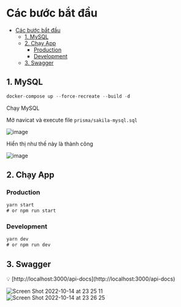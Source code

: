 # Các bước bắt đầu

- [Các bước bắt đầu](#các-bước-bắt-đầu)
  - [1. MySQL](#1-mysql)
  - [2. Chạy App](#2-chạy-app)
    - [Production](#production)
    - [Development](#development)
  - [3. Swagger](#3-swagger)

## 1. MySQL

```jsx
docker-compose up --force-recreate --build -d
```

Chạy MySQL

Mở navicat và execute file `prisma/sakila-mysql.sql`

![image](https://user-images.githubusercontent.com/40380704/195895495-f7b855ac-4235-40f6-b79b-b34a1892b4df.png)

Hiển thị như thế này là thành công

![image](https://user-images.githubusercontent.com/40380704/195895845-c736c337-216d-4ca5-aae1-0eaf9a1320f1.png)

## 2. Chạy App

### Production

```jsx
yarn start
# or npm run start
```

### Development

```jsx
yarn dev 
# or npm run dev
```

## 3. Swagger

<aside>
💡 [http://localhost:3000/api-docs](http://localhost:3000/api-docs)

</aside>

![Screen Shot 2022-10-14 at 23 25 11](https://user-images.githubusercontent.com/40380704/195895043-ce388c46-fb51-4fb1-91dd-ece5290b0c2b.png)
![Screen Shot 2022-10-14 at 23 26 25](https://user-images.githubusercontent.com/40380704/195895292-3d6de179-b00d-4488-bccf-9ac4cd55b420.png)

